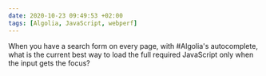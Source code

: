 ```yaml
---
date: 2020-10-23 09:49:53 +02:00
tags: [Algolia, JavaScript, webperf]
---
```


When you have a search form on every page, with #Algolia's autocomplete, what is the current best way to load the full required JavaScript only when the input gets the focus?
